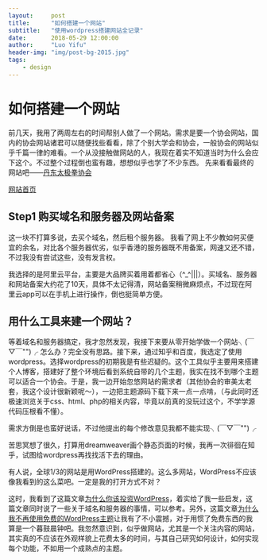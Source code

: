 ```yaml
---
layout:     post
title:      "如何搭建一个网站"
subtitle:   "使用wordpress搭建网站全记录"
date:       2018-05-29 12:00:00
author:     "Luo Yifu"
header-img: "img/post-bg-2015.jpg"
tags:
    - design
---
```

# 如何搭建一个网站
前几天，我用了两周左右的时间帮别人做了一个网站。需求是要一个协会网站，国内的协会网站诸君可以随便找些看看，除了个别大学会和协会，一般协会的网站似乎千篇一律的难看。一个从没接触做网站的人，我现在着实不知道当时为什么会应下这个。不过整个过程倒也蛮有趣，想想似乎也学了不少东西。
先来看看最终的网站吧——[丹东太极拳协会](www.yalu-river-taiji.com)

[网站首页](img/in-post/20180529_5.png)


## Step1 购买域名和服务器及网站备案
这一块不打算多说，去买个域名，然后租个服务器。
我看了网上不少教如何买便宜的余名，对比各个服务器优劣，似乎香港的服务器既不用备案，网速又还不错，不过我没有尝试这些，没有发言权。

我选择的是阿里云平台，主要是大品牌买着用着都省心（^_^|||）。买域名、服务器和网站备案大约花了10天，具体不太记得清，网站备案稍微麻烦点，不过现在阿里云app可以在手机上进行操作，倒也挺简单方便。

## 用什么工具来建一个网站？
等着域名和服务器搞定，我才忽然发现，我接下来要从零开始学做一个网站╮(￣▽￣"")╭
怎么办？完全没有思路。接下来，通过知乎和百度，我选定了使用wordpress。选择wordpress的初期我是有些迟疑的。这个工具似乎主要用来搭建个人博客，搭建好了整个环境后看到系统自带的几个主题，我实在找不到哪个主题可以适合一个协会。于是，我一边开始忽悠网站的需求者（其他协会的审美太老套，我这个设计很新颖呢～），一边把主题源码下载下来一点一点啃，（与此同时还极速浏览关于css、html、php的相关内容，毕竟以前真的没玩过这个，不学学源代码压根看不懂）。

需求方倒是也蛮好说话，不过他提出的每个修改意见我都不能实现╮(￣▽￣"")╭

苦思冥想了很久，打算用dreamweaver画个静态页面的时候，我再一次徘徊在知乎，试图给wordpress再找找活下去的理由。

有人说，全球1/3的网站是用WordPress搭建的。这么多网站，WordPress不应该像我看到的这么菜吧。一定是我的打开方式不对？

这时，我看到了这篇文章[为什么你该投资WordPress](https://www.wpshushu.com/p/1183/)，着实给了我一些启发，这篇文章同时说了一些关于域名和服务器的事情，可以参考。另外，这篇文章[为什么我不再使用免费的WordPress主题](https://www.wpshushu.com/p/204/)让我有了不小震撼，对于用惯了免费东西的我算是一个暮鼓晨钟吧。我忽然意识到，似乎做网站，尤其是一个关注内容的网站，其实真的不应该在外观样貌上花费太多的时间，与其自己研究如何设计，如何实现每个功能，不如用一个成熟点的主题。

